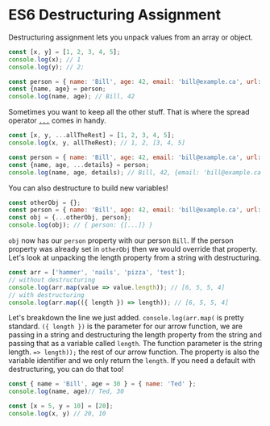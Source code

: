 # ES6 Destructuring Assignment

Destructuring assignment lets you unpack values from an array or object.

```js
const [x, y] = [1, 2, 3, 4, 5];
console.log(x); // 1
console.log(y); // 2;

const person = { name: 'Bill', age: 42, email: 'bill@example.ca', url: 'http://example.ca' };
const {name, age} = person;
console.log(name, age); // Bill, 42
```

Sometimes you want to keep all the other stuff. That is where the spread 
operator [`...`][Spread Operator] comes in handy.

```js
const [x, y, ...allTheRest] = [1, 2, 3, 4, 5];
console.log(x, y, allTheRest); // 1, 2, [3, 4, 5]

const person = { name: 'Bill', age: 42, email: 'bill@example.ca', url: 'http://example.ca' };
const {name, age, ...details} = person;
console.log(name, age, details); // Bill, 42, {email: 'bill@example.ca', url: 'http://example.ca'}
```

You can also destructure to build new variables!

```js
const otherObj = {};
const person = { name: 'Bill', age: 42, email: 'bill@example.ca', url: 'http://example.ca' };
const obj = {...otherObj, person};
console.log(obj); // { person: {[...]} }
```

`obj` now has our `person` property with our person `Bill`. If the person 
property was already set in `otherObj` then we would override that property. 
Let's look at unpacking the length property from a string with destructuring.


```js
const arr = ['hammer', 'nails', 'pizza', 'test'];
// without destructuring
console.log(arr.map(value => value.length)); // [6, 5, 5, 4]
// with destructuring
console.log(arr.map(({ length }) => length)); // [6, 5, 5, 4]
```

Let's breakdown the line we just added. `console.log(arr.map(` is pretty 
standard. `({ length })` is the parameter for our arrow function, we are passing 
in a string and destructuring the length property from the string and passing 
that as a variable called `length`. The function parameter is the string 
length. `=> length));` the rest of our arrow function. The property is also 
the variable identifier and we only return the `length`. If you need a default 
with destructuring, you can do that too!

```js 
const { name = 'Bill', age = 30 } = { name: 'Ted' };
console.log(name, age)// Ted, 30

const [x = 5, y = 10] = [20];
console.log(x, y) // 20, 10
```

[Spread Operator]: https://developer.mozilla.org/en-US/docs/Web/JavaScript/Reference/Operators/Spread_syntax
